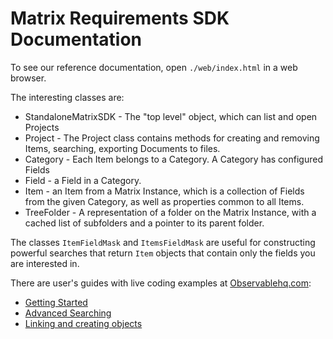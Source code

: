 # Matrix Requirements SDK Documentation

To see our reference documentation, open `./web/index.html` in a web browser.

The interesting classes are:

* StandaloneMatrixSDK - The "top level" object, which can list and open Projects
* Project - The Project class contains methods for creating and removing Items, searching, exporting Documents to files.
* Category - Each Item belongs to a Category. A Category has configured Fields
* Field - a Field in a Category.
* Item - an Item from a Matrix Instance, which is a collection of Fields from the given Category, as well as properties common to all Items.
* TreeFolder - A representation of a folder on the Matrix Instance, with a cached list of subfolders and a pointer to its parent folder.

The classes `ItemFieldMask` and `ItemsFieldMask` are useful for constructing powerful searches that return `Item` objects
that contain only the fields you are interested in.

There are user's guides with live coding examples at [Observablehq.com](https://observablehq.com/@ripsawridge/matrix-requirements-api-and-sdk):

* [Getting Started](https://observablehq.com/@ripsawridge/matrix-requirements-api-and-sdk)
* [Advanced Searching](https://observablehq.com/@ripsawridge/matrix-requirements-sdk-part-ii-advanced-searching)
* [Linking and creating objects](https://observablehq.com/@ripsawridge/matrix-requirements-sdk-part-3-links-labels)
